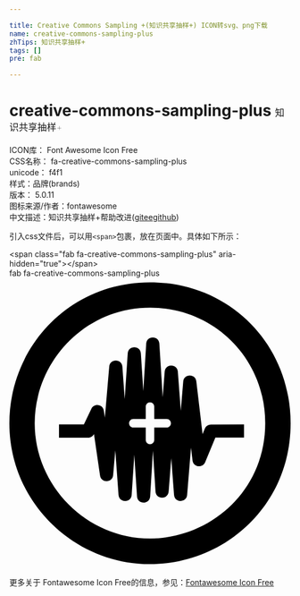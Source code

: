 ```yaml
---

title: Creative Commons Sampling +(知识共享抽样+) ICON转svg、png下载
name: creative-commons-sampling-plus
zhTips: 知识共享抽样+
tags: []
pre: fab

---
```


# creative-commons-sampling-plus  <small style="font-size: 60%;font-weight: 100">知识共享抽样+</small>


<div class="detail-page">
<p>
<span>
ICON库：
<span class="badge-secondary badge">Font Awesome Icon Free</span> 
</span>
<br/>
<span>
CSS名称：
<span class="badge-secondary badge">fa-creative-commons-sampling-plus</span> 
</span>
<br/>
<span>
unicode：
<span class="badge-secondary badge">f4f1</span> 
<copy-btn content='f4f1' btn-title=""></copy-btn>
<copy-btn :content='String.fromCodePoint(parseInt("f4f1", 16))' btn-title="复制U"></copy-btn>
</span><br/><span>样式：<span class="badge-light badge">品牌(brands)</span></span>
<br/>
<span>
版本：
<span class="badge-secondary badge">5.0.11</span> 
</span>
<br/>
<span>图标来源/作者：<span class="badge-light badge">fontawesome</span></span> 
<br/>
<span class="zh-detail">中文描述：<span class="badge-primary badge">知识共享抽样+</span><span class="help-link"><span>帮助改进</span>(<a href="https://gitee.com/liuwave/icon-helper/edit/master/json/fontawesome/brands/creative-commons-sampling-plus.json" target="_blank" rel="noopener noreferrer">gitee</a><a href="https://github.com/liuwave/icon-helper/edit/master/json/fontawesome/brands/creative-commons-sampling-plus.json" target="_blank" rel="noopener noreferrer">github</a></span>)</span><br/>
</p>
</div>
<div class="alert alert-dark">
  <i class="fab fa-creative-commons-sampling-plus fa-xs"></i>
  <i class="fab fa-creative-commons-sampling-plus fa-sm"></i>
  <i class="fab fa-creative-commons-sampling-plus fa-lg"></i>
  <i class="fab fa-creative-commons-sampling-plus fa-2x"></i>
  <i class="fab fa-creative-commons-sampling-plus fa-3x"></i>
  <i class="fab fa-creative-commons-sampling-plus fa-5x"></i>
  <i class="fab fa-creative-commons-sampling-plus fa-7x"></i>
</div>
<div>
  <p>引入css文件后，可以用<code>&lt;span&gt;</code>包裹，放在页面中。具体如下所示：    
  </p>
  <div class="alert alert-primary" style="font-size: 14px">
    &lt;span class="fab fa-creative-commons-sampling-plus" aria-hidden="true"&gt;&lt;/span&gt;
    <copy-btn content='<span class="fab fa-creative-commons-sampling-plus" aria-hidden="true"></span>'></copy-btn>
  </div>
  <div class="alert alert-secondary">
    <i class="fab fa-creative-commons-sampling-plus"
    style="font-size: 24px"
    aria-hidden="true"></i> fab fa-creative-commons-sampling-plus
    <copy-btn content="fab fa-creative-commons-sampling-plus" btn-title="复制图标名称"></copy-btn>
  </div>
</div>
<div id="svg" class="svg-wrap">
<svg xmlns="http://www.w3.org/2000/svg" viewBox="0 0 496 512"><path d="M247.6 8C389.4 8 496 118.1 496 256c0 147.1-118.5 248-248.4 248C113.6 504 0 394.5 0 256 0 123.1 104.7 8 247.6 8zm.8 44.7C130.2 52.7 44.7 150.6 44.7 256c0 109.8 91.2 202.8 203.7 202.8 103.2 0 202.8-81.1 202.8-202.8.1-113.8-90.2-203.3-202.8-203.3zm107 205.6c-4.7 0-9 2.8-10.7 7.2l-4 9.5-11-92.8c-1.7-13.9-22-13.4-23.1.4l-4.3 51.4-5.2-68.8c-1.1-14.3-22.1-14.2-23.2 0l-3.5 44.9-5.9-94.3c-.9-14.5-22.3-14.4-23.2 0l-5.1 83.7-4.3-66.3c-.9-14.4-22.2-14.4-23.2 0l-5.3 80.2-4.1-57c-1.1-14.3-22-14.3-23.2-.2l-7.7 89.8-1.8-12.2c-1.7-11.4-17.1-13.6-22-3.3l-13.2 27.7H87.5v23.2h51.3c4.4 0 8.4-2.5 10.4-6.4l10.7 73.1c2 13.5 21.9 13 23.1-.7l3.8-43.6 5.7 78.3c1.1 14.4 22.3 14.2 23.2-.1l4.6-70.4 4.8 73.3c.9 14.4 22.3 14.4 23.2-.1l4.9-80.5 4.5 71.8c.9 14.3 22.1 14.5 23.2.2l4.6-58.6 4.9 64.4c1.1 14.3 22 14.2 23.1.1l6.8-83 2.7 22.3c1.4 11.8 17.7 14.1 22.3 3.1l18-43.4h50.5V258l-58.4.3zm-78 5.2h-21.9v21.9c0 4.1-3.3 7.5-7.5 7.5-4.1 0-7.5-3.3-7.5-7.5v-21.9h-21.9c-4.1 0-7.5-3.3-7.5-7.5 0-4.1 3.4-7.5 7.5-7.5h21.9v-21.9c0-4.1 3.4-7.5 7.5-7.5s7.5 3.3 7.5 7.5v21.9h21.9c4.1 0 7.5 3.3 7.5 7.5 0 4.1-3.4 7.5-7.5 7.5z"/></svg>
</div>
<detail full-name='fa-creative-commons-sampling-plus'></detail>
    
<div><p>更多关于  Fontawesome Icon Free的信息，参见：<a target="_blank" href="https://iconhelper.cn/fontawesome.html">Fontawesome Icon Free</a>
</p></div>
